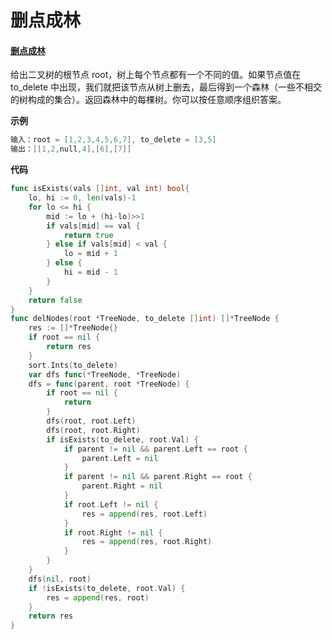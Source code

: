 # 删点成林

#### [删点成林](https://leetcode-cn.com/problems/delete-nodes-and-return-forest/)

给出二叉树的根节点 root，树上每个节点都有一个不同的值。如果节点值在 to_delete 中出现，我们就把该节点从树上删去，最后得到一个森林（一些不相交的树构成的集合）。返回森林中的每棵树。你可以按任意顺序组织答案。

**示例**

```go
输入：root = [1,2,3,4,5,6,7], to_delete = [3,5]
输出：[[1,2,null,4],[6],[7]]
```



**代码**

```go
func isExists(vals []int, val int) bool{
    lo, hi := 0, len(vals)-1
    for lo <= hi {
        mid := lo + (hi-lo)>>1
        if vals[mid] == val {
            return true
        } else if vals[mid] < val {
            lo = mid + 1
        } else {
            hi = mid - 1
        }
    }
    return false
}
func delNodes(root *TreeNode, to_delete []int) []*TreeNode {
    res := []*TreeNode{}
    if root == nil {
        return res
    }
    sort.Ints(to_delete)
    var dfs func(*TreeNode, *TreeNode)
    dfs = func(parent, root *TreeNode) {
        if root == nil {
            return
        }
        dfs(root, root.Left)
        dfs(root, root.Right)
        if isExists(to_delete, root.Val) {
            if parent != nil && parent.Left == root {
                parent.Left = nil
            }
            if parent != nil && parent.Right == root {
                parent.Right = nil
            }
            if root.Left != nil {
                res = append(res, root.Left)
            }
            if root.Right != nil {
                res = append(res, root.Right)
            }
        }
    }
    dfs(nil, root)
    if !isExists(to_delete, root.Val) {
        res = append(res, root)
    }
    return res
}
```

